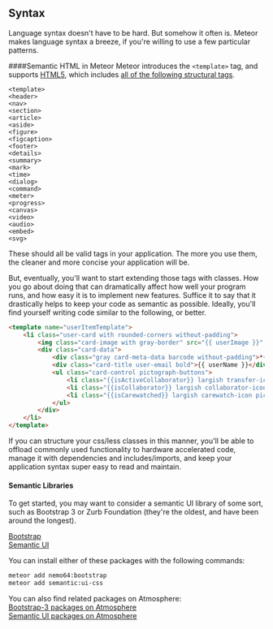## Syntax  

Language syntax doesn't have to be hard.  But somehow it often is.  Meteor makes language syntax a breeze, if you're willing to use a few particular patterns.  

####Semantic HTML in Meteor
Meteor introduces the ``<template>`` tag, and supports [HTML5](http://www.w3schools.com/html/html5_semantic_elements.asp), which includes [all of the following structural tags](http://www.w3schools.com/tags/default.asp).

    <template>
    <header>
    <nav>
    <section>
    <article>
    <aside>
    <figure>
    <figcaption>
    <footer>
    <details>
    <summary>
    <mark>
    <time>
    <dialog>
    <command>
    <meter>
    <progress>
    <canvas>
    <video>
    <audio>
    <embed>
    <svg>
    
These should all be valid tags in your application.  The more you use them, the cleaner and more concise your application will be.  

But, eventually, you'll want to start extending those tags with classes.  How you go about doing that can dramatically affect how well your program runs, and how easy it is to implement new features. Suffice it to say that it drastically helps to keep your code as semantic as possible.  Ideally, you'll find yourself writing code similar to the following, or better.

````html
<template name="userItemTemplate">
    <li class="user-card with rounded-corners without-padding">
        <img class="card-image with gray-border" src="{{ userImage }}" />
        <div class="card-data">
            <div class="gray card-meta-data barcode without-padding">*{{ _id }}*</div>
            <div class="card-title user-email bold">{{ userName }}</div>
            <ul class="card-control pictograph-buttons">
                <li class="{{isActiveCollaborator}} largish transfer-icon pictograph">o</li>
                <li class="{{isCollaborator}} largish collaborator-icon pictograph">a</li>
                <li class="{{isCarewatched}} largish carewatch-icon pictograph">j</li>
            </ul>
        </div>
    </li>
</template>
````

If you can structure your css/less classes in this manner, you'll be able to offload commonly used functionality to hardware accelerated code, manage it with dependencies and includes/imports, and keep your application syntax super easy to read and maintain.   


#### Semantic Libraries  
To get started, you may want to consider a semantic UI library of some sort, such as Bootstrap 3 or Zurb Foundation (they're the oldest, and have been around the longest).  

[Bootstrap](http://getbootstrap.com/)  
[Semantic UI](http://semantic-ui.com/)  

You can install either of these packages with the following commands:

````sh
meteor add nemo64:bootstrap
meteor add semantic:ui-css
````

You can also find related packages on Atmosphere:  
[Bootstrap-3 packages on Atmosphere](http://atmospherejs.com/?q=bootstrap)  
[Semantic UI packages on Atmosphere](http://atmospherejs.com/?q=semantic)  
